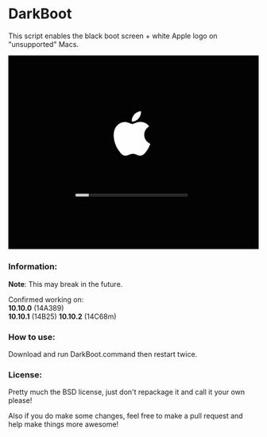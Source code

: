 # DarkBoot
This script enables the black boot screen + white Apple logo on "unsupported" Macs.

![Preview](example.png)

### Information:
**Note**: This may break in the future.

Confirmed working on:    
**10.10.0** (14A389)    
**10.10.1** (14B25)
**10.10.2** (14C68m)

### How to use:
Download and run DarkBoot.command then restart twice.

### License:
Pretty much the BSD license, just don't repackage it and call it your own please!

Also if you do make some changes, feel free to make a pull request and help make things more awesome!